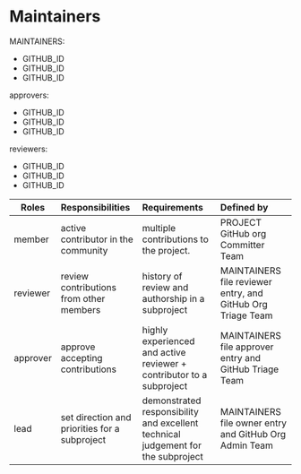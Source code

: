 # Maintainers

MAINTAINERS:

- GITHUB_ID
- GITHUB_ID
- GITHUB_ID

approvers:

- GITHUB_ID
- GITHUB_ID
- GITHUB_ID

reviewers:

- GITHUB_ID
- GITHUB_ID
- GITHUB_ID

| Roles        | Responsibilities| Requirements  | Defined by|
| -------------|:---------------|:-------------|:-------------|
| member       | active contributor in the community | multiple contributions to the project. | PROJECT GitHub org Committer Team|
| reviewer     | review contributions from other members | history of review and authorship in a subproject | MAINTAINERS file reviewer entry, and GitHub Org Triage Team|
| approver     | approve accepting contributions | highly experienced and active reviewer + contributor to a subproject  | MAINTAINERS file approver entry and GitHub Triage Team |
| lead         | set direction and priorities for a subproject | demonstrated responsibility and excellent technical judgement for the subproject |  MAINTAINERS file owner entry and GitHub Org Admin Team|
